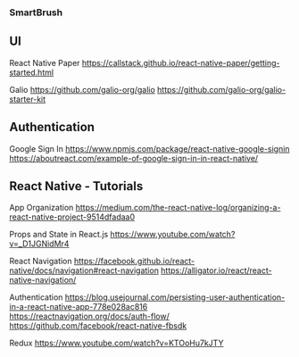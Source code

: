 ### SmartBrush

UI
------
React Native Paper
https://callstack.github.io/react-native-paper/getting-started.html

Galio
https://github.com/galio-org/galio
https://github.com/galio-org/galio-starter-kit

Authentication 
------
Google Sign In
https://www.npmjs.com/package/react-native-google-signin
https://aboutreact.com/example-of-google-sign-in-in-react-native/


React Native - Tutorials
------
App Organization
https://medium.com/the-react-native-log/organizing-a-react-native-project-9514dfadaa0

Props and State in React.js
https://www.youtube.com/watch?v=_D1JGNidMr4

React Navigation
https://facebook.github.io/react-native/docs/navigation#react-navigation
https://alligator.io/react/react-native-navigation/

Authentication
https://blog.usejournal.com/persisting-user-authentication-in-a-react-native-app-778e028ac816
https://reactnavigation.org/docs/auth-flow/
https://github.com/facebook/react-native-fbsdk

Redux
https://www.youtube.com/watch?v=KTOoHu7kJTY